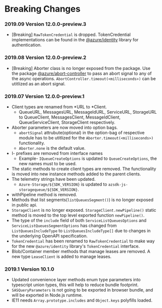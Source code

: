 # Breaking Changes

### 2019.09 Version 12.0.0-preview.3

- [Breaking] `RawTokenCredential` is dropped. TokenCredential implementations can be found in the [@azure/identity](https://www.npmjs.com/package/@azure/identity) library for authentication.

### 2019.08 Version 12.0.0-preview.2

- [Breaking] Aborter class is no longer exposed from the package. Use the package [@azure/abort-controller](https://www.npmjs.com/package/@azure/abort-controller) to pass an abort signal to any of the async operations.
  `AbortController.timeout(<milliseconds>)` can be utitlized as an abort signal.

### 2019.07 Version 12.0.0-preview.1

- Client types are renamed from *URL to *Client.
  - QueueURL, MessagesURL, MessageIdURL, ServiceURL, StorageURL to QueueClient, MessagesClient, MessageIdClient, QueueServiceClient, StorageClient respectively.
- Aborter parameters are now moved into option bags.
  - `abortSignal` attrubute(optional) in the option-bag of respective module has to be utitlized for the `Aborter.timeout(<milliseconds>)` functionality.
  - `Aborter.none` is the default value.
- I- prefixes are removed from interface names
  - Example- `IQueueCreateOptions` is updated to `QueueCreateOptions`, the new names must to be used.
- The static methods to create client types are removed. The functionality is moved into new instance methods added to the parent clients.
- The telemetry strings have been updated.
  - `Azure-Storage/${SDK_VERSION}` is updated to `azsdk-js-storagequeue/${SDK_VERSION}`.
- withPipeline method is removed.
- Methods that list segments(`listQueuesSegment()`) is no longer exposed in public api.
- `StorageClient` is no longer exposed. `StorageClient.newPipeline()` static method is moved to the top level exported function `newPipeline()`.
- The type of the `include` field of both `ServiceListQueuesOptions` and `ServiceListQueuesSegmentOptions` has changed from `ListQueuesIncludeType` to `ListQueuesIncludeType[]` due to changes in the underlying OpenAPI specification.
- `TokenCredential` has been renamed to `RawTokenCredential` to make way for the new `@azure/identity` library's `TokenCredential` interface.
- Blob/Container member methods that manage leases are removed. A new type `LeaseClient` is added to manage leases.

### 2019.1 Version 10.1.0

- Updated convenience layer methods enum type parameters into typescript union types, this will help to reduce bundle footprint.
- `SASQueryParameters` is not going to be exported in browser bundle, and will be exported in Node.js runtime.
- IE11 needs `Array.prototype.includes` and `Object.keys` polyfills loaded.
